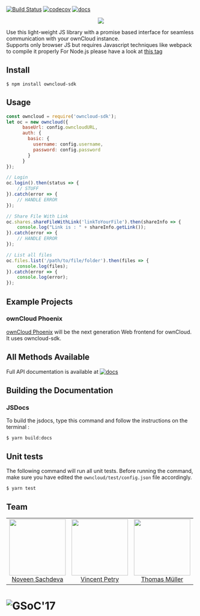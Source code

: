 [![Build Status](https://travis-ci.org/owncloud/owncloud-sdk.svg?branch=master)](https://travis-ci.org/owncloud/owncloud-sdk)
[![codecov](https://codecov.io/gh/owncloud/owncloud-sdk/branch/master/graph/badge.svg)](https://codecov.io/gh/owncloud/owncloud-sdk)
[![docs](https://img.shields.io/badge/api_docs-online-blue.svg)](https://owncloud.github.io/owncloud-sdk/)

<p align="center">
  <img src="https://i.imgur.com/9mKra3O.png" />
</p>

Use this light-weight JS library with a promise based interface for seamless communication with your ownCloud instance.<br>
Supports only browser JS but requires Javascript techniques like webpack to compile it properly
For Node.js please have a look at [this tag](https://github.com/owncloud/owncloud-sdk/releases/tag/last-nodejs)


## Install

```
$ npm install owncloud-sdk
```


## Usage

```js
const owncloud = require('owncloud-sdk');
let oc = new owncloud({
      baseUrl: config.owncloudURL,
      auth: {
        basic: {
          username: config.username,
          password: config.password
        }
      }
});

// Login
oc.login().then(status => {
    // STUFF
}).catch(error => {
    // HANDLE ERROR
});

// Share File With Link
oc.shares.shareFileWithLink('linkToYourFile').then(shareInfo => {
    console.log("Link is : " + shareInfo.getLink());
}).catch(error => {
    // HANDLE ERROR
});

// List all files
oc.files.list('/path/to/file/folder').then(files => {
    console.log(files);
}).catch(error => {
    console.log(error);
});
```

## Example Projects

### ownCloud Phoenix

[ownCloud Phoenix](https://github.com/owncloud/phoenix) will be the next generation Web frontend for ownCloud. It uses owncloud-sdk.

## All Methods Available

Full API documentation is available at [![docs](https://img.shields.io/badge/api_docs-online-blue.svg)](https://owncloud.github.io/owncloud-sdk/)

## Building the Documentation

### JSDocs

To build the jsdocs, type this command and follow the instructions on the terminal :

```
$ yarn build:docs
```

## Unit tests

The following command will run all unit tests. Before running the command, make sure you have edited the `owncloud/test/config.json` file accordingly.

```
$ yarn test
```


## Team

<table>
  <tbody>
    <tr>
      <td align="center" valign="top">
        <img width="150" height="150" src="http://gravatar.com/avatar/fb09a21ff4cb473d6cf5e70c5fc0f751?s=144">
        <br>
        <a href="https://github.com/noveens">Noveen Sachdeva</a>
      </td>
      <td align="center" valign="top">
        <img width="150" height="150" src="https://avatars1.githubusercontent.com/u/277525?v=3&s=144">
        <br>
        <a href="https://github.com/PVince81">Vincent Petry</a>
      </td>
      <td align="center" valign="top">
        <img width="150" height="150" src="https://avatars0.githubusercontent.com/u/1005065?s=144&v=4">
        <br>
        <a href="https://github.com/DeepDiver1975">Thomas Müller</a>
      </td>
     </tr>
  </tbody>
</table>


# ![GSoC'17](http://cltk.org/assets/GSoC2016Logo.jpg)
